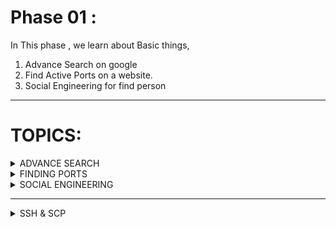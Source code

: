 # Phase 01 :

In This  phase , we learn about Basic things,

1. Advance Search on google
2. Find Active Ports on a website.
3. Social Engineering for find  person 

---

# TOPICS:

<details>

<summary>  ADVANCE SEARCH  </summary>

# Advance Searching 

I started looking for a website, how hackers lookup it. some google advance key features make this lookup even far better.

ex: If I looking for an pdf of a book, i simply search it on google but in advance search I search it like this:

```
site:google.com filetype:pdf "Book Name"
```

```html
site:google.com filetype:pdf Penetration Testing Paperback
```

![Rec-01](/Image/Phase_01/rec01.png)

</details>

<details>

<summary>  FINDING PORTS</summary>

# How  to find  active ports on a website : 

we know that , every website has  a port that allows a user to Enter the website, port is like a door of a website.. common ports like :  

>  Port 80 (HTTP), 443 (HTTPS), 21 (FTP), 22 (FTP share)  

IN Kali their are Several tools that allows user to know the ports and other stuffs like  :

> dig, nslookup

- How to  use it :
    - just type dig <domain name/ip> [name of the operation]
    - > i.g. dig google.com ns

Here ns is name server (ns)

some list of dig tools showed below : 

![img dig tool](/Image/Phase_01/DIG.png)

</details>

<details><summary> SOCIAL ENGINEERING</summary> 

# SOCIAL ENGINEERING 

---

Social engnieering is a method that use for tweaks person and steal their personal details.

In Kali Linux their is a tools that is help for find out a person's all social media information.

## pros :

- Easy to find out all the details in  minutes.

## Cons:

- If username is different then it might show other person's info who has this username.

---

### Tools Uses : 

```
sherlock <username> 
```

Results :

![Image Example](/Image/Phase_01/SL.png)

##### MORE DETIALS  WILL BE ADDED IN SOON...........

</details>

---
<details><summary>SSH & SCP</summary>
 
 [[SSH & SCP]----> click here](https://github.com/pran0x/MY-CYBER-JOURNEY/blob/9a52c40243f6b78f54676a707c5349ade6b657a8/ssh&scp/readme.md)

</details>